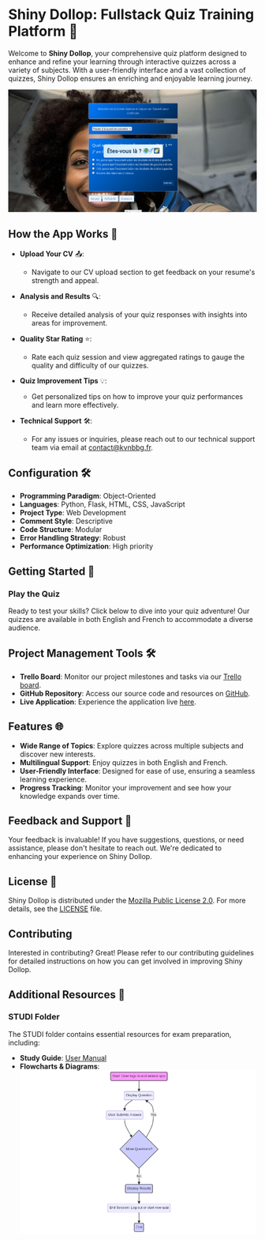 # Shiny Dollop: Fullstack Quiz Training Platform 🌟

Welcome to **Shiny Dollop**, your comprehensive quiz platform designed to enhance and refine your learning through interactive quizzes across a variety of subjects. With a user-friendly interface and a vast collection of quizzes, Shiny Dollop ensures an enriching and enjoyable learning journey.

![screenshot](STUDI/screenshot.png)

## How the App Works 🚀

- **Upload Your CV** 📤: 
  - Navigate to our CV upload section to get feedback on your resume's strength and appeal.

- **Analysis and Results** 🔍:
  - Receive detailed analysis of your quiz responses with insights into areas for improvement.

- **Quality Star Rating** ⭐:
  - Rate each quiz session and view aggregated ratings to gauge the quality and difficulty of our quizzes.

- **Quiz Improvement Tips** 💡:
  - Get personalized tips on how to improve your quiz performances and learn more effectively.

- **Technical Support** 🛠️:
  - For any issues or inquiries, please reach out to our technical support team via email at [contact@kvnbbg.fr](mailto:contact@kvnbbg.fr).

## Configuration 🛠️

- **Programming Paradigm**: Object-Oriented
- **Languages**: Python, Flask, HTML, CSS, JavaScript
- **Project Type**: Web Development
- **Comment Style**: Descriptive
- **Code Structure**: Modular
- **Error Handling Strategy**: Robust
- **Performance Optimization**: High priority

## Getting Started 🌟

### Play the Quiz

Ready to test your skills? Click below to dive into your quiz adventure! Our quizzes are available in both English and French to accommodate a diverse audience.

## Project Management Tools 🛠️

- **Trello Board**: Monitor our project milestones and tasks via our [Trello board](https://trello.com/b/wxngDswo/kvnbbg-shiny-dollop).
- **GitHub Repository**: Access our source code and resources on [GitHub](https://github.com/Kvnbbg/shiny-dollop).
- **Live Application**: Experience the application live [here](https://shiny-dollop-quizz-da86060a8495.herokuapp.com/).

## Features 🌐

- **Wide Range of Topics**: Explore quizzes across multiple subjects and discover new interests.
- **Multilingual Support**: Enjoy quizzes in both English and French.
- **User-Friendly Interface**: Designed for ease of use, ensuring a seamless learning experience.
- **Progress Tracking**: Monitor your improvement and see how your knowledge expands over time.

## Feedback and Support 💌

Your feedback is invaluable! If you have suggestions, questions, or need assistance, please don't hesitate to reach out. We're dedicated to enhancing your experience on Shiny Dollop.

## License 📜

Shiny Dollop is distributed under the [Mozilla Public License 2.0](https://opensource.org/licenses/MPL-2.0). For more details, see the [LICENSE](LICENSE) file.

## Contributing

Interested in contributing? Great! Please refer to our contributing guidelines for detailed instructions on how you can get involved in improving Shiny Dollop.

## Additional Resources 📁

### STUDI Folder

The STUDI folder contains essential resources for exam preparation, including:

- **Study Guide**: [User Manual](STUDI/manuel_utilisateur.pdf)
- **Flowcharts & Diagrams**: ![flowchart](STUDI/flowchart.png)